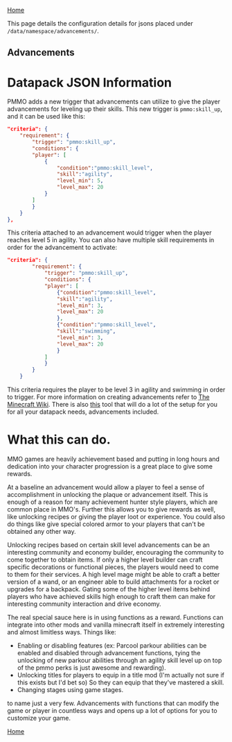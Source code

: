 [Home](../home.md)

This page details the configuration details for jsons placed under `/data/namespace/advancements/`.

## Advancements

# Datapack JSON Information

PMMO adds a new trigger that advancements can utilize to give the player advancements for leveling up their skills.
This new trigger is `pmmo:skill_up`, and it can be used like this:

```json
"criteria": {
    "requirement": {
        "trigger": "pmmo:skill_up",
        "conditions": {
        "player": [
            {
                "condition":"pmmo:skill_level",
                "skill":"agility",
                "level_min": 5,
                "level_max": 20
            }
        ]
        }
    }
},
```

This criteria attached to an advancement would trigger when the player reaches level 5 in agility. You can also have multiple skill requirements in order for the advancement to activate:

```json
"criteria": {
        "requirement": {
            "trigger": "pmmo:skill_up",
            "conditions": {
            "player": [
                {"condition":"pmmo:skill_level",
                "skill":"agility",
                "level_min": 3,
                "level_max": 20
                },
                {"condition":"pmmo:skill_level",
                "skill":"swimming",
                "level_min": 3,
                "level_max": 20
                }
            ]
            }
        }
    }
```

This criteria requires the player to be level 3 in agility and swimming in order to trigger. For more information on creating advancements refer to [The Minecraft Wiki](https://minecraft.wiki/w/Advancement_definition). There is also [this](https://misode.github.io/advancement/) tool that will do a lot of the setup for you for all your datapack needs, advancements included.

# What this can do.

MMO games are heavily achievement based and putting in long hours and dedication into your character progression is a great place to give some rewards.

At a baseline an advancement would allow a player to feel a sense of accomplishment in unlocking the plaque or advancement itself. This is enough of a reason for many achievement hunter style players, which are common place in MMO's. Further this allows you to give rewards as well, like unlocking recipes or giving the player loot or experience. You could also do things like give special colored armor to your players that can't be obtained any other way.

Unlocking recipes based on certain skill level advancements can be an interesting community and economy builder, encouraging the community to come together to obtain items. If only a higher level builder can craft specific decorations or functional pieces, the players would need to come to them for their services. A high level mage might be able to craft a better version of a wand, or an engineer able to build attachments for a rocket or upgrades for a backpack. Gating some of the higher level items behind players who have achieved skills high enough to craft them can make for interesting community interaction and drive economy.

The real special sauce here is in using functions as a reward. Functions can integrate into other mods and vanilla minecraft itself in extremely interesting and almost limitless ways. Things like:

- Enabling or disabling features (ex: Parcool parkour abilities can be enabled and disabled through advancement functions, tying the unlocking of new parkour abilities through an agility skill level up on top of the pmmo perks is just awesome and rewarding).
- Unlocking titles for players to equip in a title mod (I'm actually not sure if this exists but I'd bet so) So they can equip that they've mastered a skill.
- Changing stages using game stages.

to name just a very few. Advancements with functions that can modify the game or player in countless ways and opens up a lot of options for you to customize your game.

[Home](../home.md)
